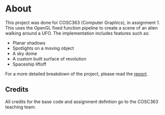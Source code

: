 # About
This project was done for COSC363 (Computer Graphics), in assignment 1. This uses the OpenGL fixed function pipeline to create a scene of an alien walking around a UFO. The implementation includes features such as:
- Planar shadows
- Spotlights on a moving object
- A sky dome
- A custom built surface of revolution
- Spaceship liftoff

For a more detailed breakdown of the project, please read the [report](https://github.com/slammywill/OpenGL-FFP-Alien-Scene/blob/099d7312d6cfb4684a95aabd9e2a3ef4a27ce447/swi126%20COSC363%20Assignment%201%20Report%20.pdf).

## Credits
All credits for the base code and assignment defintion go to the COSC363 teaching team.
